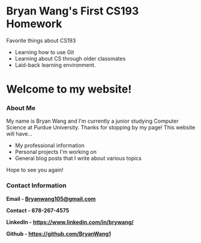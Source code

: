 # Bryan Wang's First CS193 Homework #
Favorite things about CS193

- Learning how to use Git
- Learning about CS through older classmates
- Laid-back learning environment.

# Welcome to my website!

### About Me
My name is Bryan Wang and I'm currently a junior studying Computer Science at Purdue University. Thanks for stopping by my page! This website will have...

- My professional information
- Personal projects I'm working on
- General blog posts that I write about various topics

Hope to see you again!


### Contact Information 
**Email - Bryanwang105@gmail.com**

**Contact - 678-267-4575**

**LinkedIn - https://www.linkedin.com/in/brywang/**

**Github - https://github.com/BryanWang1**
